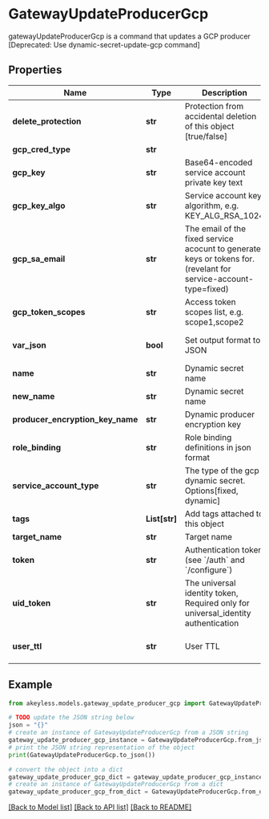 # GatewayUpdateProducerGcp

gatewayUpdateProducerGcp is a command that updates a GCP producer [Deprecated: Use dynamic-secret-update-gcp command]

## Properties

Name | Type | Description | Notes
------------ | ------------- | ------------- | -------------
**delete_protection** | **str** | Protection from accidental deletion of this object [true/false] | [optional] 
**gcp_cred_type** | **str** |  | [optional] 
**gcp_key** | **str** | Base64-encoded service account private key text | [optional] 
**gcp_key_algo** | **str** | Service account key algorithm, e.g. KEY_ALG_RSA_1024 | [optional] 
**gcp_sa_email** | **str** | The email of the fixed service acocunt to generate keys or tokens for. (revelant for service-account-type&#x3D;fixed) | [optional] 
**gcp_token_scopes** | **str** | Access token scopes list, e.g. scope1,scope2 | [optional] 
**var_json** | **bool** | Set output format to JSON | [optional] [default to False]
**name** | **str** | Dynamic secret name | 
**new_name** | **str** | Dynamic secret name | [optional] 
**producer_encryption_key_name** | **str** | Dynamic producer encryption key | [optional] 
**role_binding** | **str** | Role binding definitions in json format | [optional] 
**service_account_type** | **str** | The type of the gcp dynamic secret. Options[fixed, dynamic] | [default to 'fixed']
**tags** | **List[str]** | Add tags attached to this object | [optional] 
**target_name** | **str** | Target name | [optional] 
**token** | **str** | Authentication token (see &#x60;/auth&#x60; and &#x60;/configure&#x60;) | [optional] 
**uid_token** | **str** | The universal identity token, Required only for universal_identity authentication | [optional] 
**user_ttl** | **str** | User TTL | [optional] [default to '60m']

## Example

```python
from akeyless.models.gateway_update_producer_gcp import GatewayUpdateProducerGcp

# TODO update the JSON string below
json = "{}"
# create an instance of GatewayUpdateProducerGcp from a JSON string
gateway_update_producer_gcp_instance = GatewayUpdateProducerGcp.from_json(json)
# print the JSON string representation of the object
print(GatewayUpdateProducerGcp.to_json())

# convert the object into a dict
gateway_update_producer_gcp_dict = gateway_update_producer_gcp_instance.to_dict()
# create an instance of GatewayUpdateProducerGcp from a dict
gateway_update_producer_gcp_from_dict = GatewayUpdateProducerGcp.from_dict(gateway_update_producer_gcp_dict)
```
[[Back to Model list]](../README.md#documentation-for-models) [[Back to API list]](../README.md#documentation-for-api-endpoints) [[Back to README]](../README.md)


